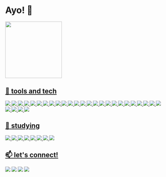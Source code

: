 # Ayo! 👋

<!--
**barbaraarruda/barbaraarruda** is a ✨ _special_ ✨ repository because its `README.md` (this file) appears on your GitHub profile.

Here are some ideas to get you started:

- 🔭 I’m currently working on ...
- 🌱 I’m currently learning ...
- 👯 I’m looking to collaborate on ...
- 🤔 I’m looking for help with ...
- 💬 Ask me about ...
- 📫 How to reach me: ...
- 😄 Pronouns: ...
- ⚡ Fun fact: ...
-->

          



<div>
<a href="https://github.com/barbaraarruda">
<img height="180em" src="https://github-readme-stats.vercel.app/api/top-langs/?username=barbaraarruda&layout=compact&langs_count=7&theme=dracula"/>
</div>


         

## 🔭 tools and tech

<img src = "https://img.shields.io/badge/Linux-FCC624?style=for-the-badge&logo=linux&logoColor=black"> <img src = "https://img.shields.io/badge/Kali-268BEE?style=for-the-badge&logo=kalilinux&logoColor=white"> <img src = "https://img.shields.io/badge/Debian-D70A53?style=for-the-badge&logo=debian&logoColor=white"> <img src = "https://img.shields.io/badge/Android-3DDC84?style=for-the-badge&logo=android&logoColor=white"> <img src = "https://img.shields.io/badge/Ubuntu-E95420?style=for-the-badge&logo=ubuntu&logoColor=white"> <img src = "https://img.shields.io/badge/-Zorin%20OS-%2310AAEB?style=for-the-badge&logo=zorin&logoColor=white"> <img src = "https://img.shields.io/badge/Windows-0078D6?style=for-the-badge&logo=windows&logoColor=white"> <img src = "https://img.shields.io/badge/Python-3776AB?style=for-the-badge&logo=python&logoColor=white"> <img src = "https://img.shields.io/badge/HTML5-E34F26?style=for-the-badge&logo=html5&logoColor=white"> <img src = "https://img.shields.io/badge/CSS3-1572B6?style=for-the-badge&logo=css3&logoColor=white"> <img src = "https://img.shields.io/badge/JavaScript-F7DF1E?style=for-the-badge&logo=javascript&logoColor=black"> <img src = "https://img.shields.io/badge/Java-ED8B00?style=for-the-badge&logo=java&logoColor=white"> <img src = "https://img.shields.io/badge/c-%2300599C.svg?style=for-the-badge&logo=c&logoColor=white">  <img src = "https://img.shields.io/badge/MongoDB-%234ea94b.svg?style=for-the-badge&logo=mongodb&logoColor=white"> <img src = "https://img.shields.io/badge/Canva-%2300C4CC.svg?style=for-the-badge&logo=Canva&logoColor=white"> <img src = "https://img.shields.io/badge/Apache%20Hadoop-66CCFF?style=for-the-badge&logo=apachehadoop&logoColor=black"> <img src = "https://img.shields.io/badge/Anaconda-%2344A833.svg?style=for-the-badge&logo=anaconda&logoColor=white"> <img src = "https://img.shields.io/badge/bootstrap-%23563D7C.svg?style=for-the-badge&logo=bootstrap&logoColor=white"> <img src = "https://img.shields.io/badge/pycharm-143?style=for-the-badge&logo=pycharm&logoColor=black&color=black&labelColor=green"> <img src = "https://img.shields.io/badge/NetBeansIDE-1B6AC6.svg?style=for-the-badge&logo=apache-netbeans-ide&logoColor=white"> <img src = "https://img.shields.io/badge/Spyder-838485?style=for-the-badge&logo=spyder%20ide&logoColor=maroon"> <img src = "https://img.shields.io/badge/Visual%20Studio%20Code-0078d7.svg?style=for-the-badge&logo=visual-studio-code&logoColor=white"> <img src = "https://img.shields.io/badge/git-%23F05033.svg?style=for-the-badge&logo=git&logoColor=white"> <img src = "https://img.shields.io/badge/github-%23121011.svg?style=for-the-badge&logo=github&logoColor=white"> <img src = "https://img.shields.io/badge/docker-%230db7ed.svg?style=for-the-badge&logo=docker&logoColor=white"> <img src = "https://img.shields.io/badge/scikit--learn-%23F7931E.svg?style=for-the-badge&logo=scikit-learn&logoColor=white"> <img src = "https://img.shields.io/badge/numpy-%23013243.svg?style=for-the-badge&logo=numpy&logoColor=white"> <img src = "https://img.shields.io/badge/Matplotlib-%23ffffff.svg?style=for-the-badge&logo=Matplotlib&logoColor=black"> <img src = "https://img.shields.io/badge/jupyter-%23FA0F00.svg?style=for-the-badge&logo=jupyter&logoColor=white">  

## 🌱 studying 
<img src = "https://img.shields.io/badge/bootstrap-%23563D7C.svg?style=for-the-badge&logo=bootstrap&logoColor=white"> <img src = "https://img.shields.io/badge/django-%23092E20.svg?style=for-the-badge&logo=django&logoColor=white"> <img src = "https://img.shields.io/badge/react-%2320232a.svg?style=for-the-badge&logo=react&logoColor=%2361DAFB"> <img src = "https://img.shields.io/badge/JavaScript-F7DF1E?style=for-the-badge&logo=javascript&logoColor=black"> <img src = "https://img.shields.io/badge/iOS-000000?style=for-the-badge&logo=ios&logoColor=white"> <img src = "https://img.shields.io/badge/Android-3DDC84?style=for-the-badge&logo=android&logoColor=white"> <img src = "https://img.shields.io/badge/Java-ED8B00?style=for-the-badge&logo=java&logoColor=white"> <img src = "https://img.shields.io/badge/mysql-%2300f.svg?style=for-the-badge&logo=mysql&logoColor=white"> 

## 📫 let's connect!
[<img src = "https://img.shields.io/badge/instagram-%23E4405F.svg?&style=for-the-badge&logo=instagram&logoColor=white">](https://www.instagram.com/jupiterpalette/)
[<img src = "https://img.shields.io/badge/last.fm-D51007?style=for-the-badge&logo=last.fm&logoColor=white">](https://www.lastfm/user/seekingbabi/)
[<img src = "https://img.shields.io/badge/TikTok-%23000000.svg?style=for-the-badge&logo=TikTok&logoColor=white">](https://www.tiktok.com/@babisaturn)
[<img src = "https://img.shields.io/badge/linktree-1de9b6?style=for-the-badge&logo=linktree&logoColor=white">](https://linktr.ee/saturncode)


 
  

  
